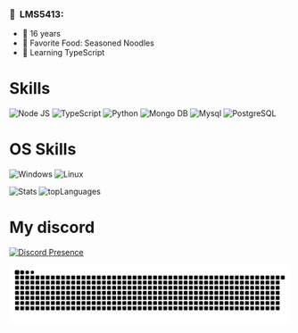 <h3> 🍕 &nbsp;LMS5413: </h3>


- 👶 16 years
- 🍝 Favorite Food: Seasoned Noodles
- 🐘 Learning TypeScript

# Skills

![Node JS](https://img.shields.io/badge/NodeJS-6EFF33F?style=for-the-badge&logo=javascript&logoColor=white)
![TypeScript](https://img.shields.io/badge/TypeScript-007ACC?style=for-the-badge&logo=typescript&logoColor=white)
![Python](https://img.shields.io/badge/Python-33B8FF?style=for-the-badge&logo=python&logoColor=white)
![Mongo DB](https://img.shields.io/badge/Mongo%20DB-80FF8A?style=for-the-badge&logo=mongodb&logoColor=white)
![Mysql](https://img.shields.io/badge/MYSQL-FFA200?style=for-the-badge&logo=mysql&logoColor=white)
![PostgreSQL](https://img.shields.io/badge/PostgreSQL-316192?style=for-the-badge&logo=postgresql&logoColor=white)

# OS Skills

![Windows](https://img.shields.io/badge/Windows-017AD7?style=for-the-badge&logo=windows&logoColor=white)
![Linux](https://img.shields.io/badge/Linux-E34F26?style=for-the-badge&logo=linux&logoColor=black)

![Stats](https://github-readme-stats.vercel.app/api?username=LMS5413&show_icons=true&theme=gruvbox)
![topLanguages](https://github-readme-stats.vercel.app/api/top-langs/?username=LMS5413&layout=compact&langs_count=16&theme=radical)

# My discord

[![Discord Presence](https://lanyard.cnrad.dev/api/395995293436477442)](https://discord.com/users/395995293436477442)

![Snake animation](https://github.com/LMS5413/LMS5413/blob/output/github-contribution-grid-snake.svg)
